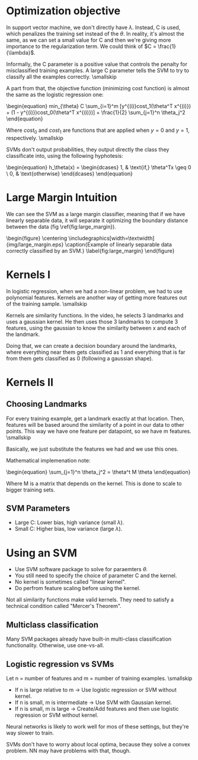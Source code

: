 # Optimization objective #
In support vector machine, we don't directly have $\lambda$. Instead, C is used, which penalizes the training set instead of the $\theta$. In reality, it's almost the same, as we can set a small value for C and then we're giving more importance to the regularization term. We could think of $C = \frac{1}{\lambda}$.

Informally, the C parameter is a positive value that controls the penalty for misclassified training examples. A large C parameter tells the SVM to try to classify all the examples correctly. \smallskip

A part from that, the objective function (minimizing cost function) is almost the same as the logistic regression one:

\begin{equation} 
min_{\theta} C \sum_{i=1}^m [y^{(i)}cost_1(\theta^T x^{(i)}) + (1 - y^{(i)})cost_0(\theta^T x^{(i)})] + \frac{1}{2} \sum_{j=1}^n \theta_j^2
\end{equation}

Where $cost_0$ and $cost_1$ are functions that are applied when $y = 0$ and $y = 1$, respectively. \smallskip

SVMs don't output probabilities, they output directly the class they classificate into, using the following hyphotesis:

\begin{equation} 
h_\theta(x) = 
\begin{dcases}
    1, & \text{if\,} \theta^Tx \geq 0 \\ 
    0, & \text{otherwise}
\end{dcases} 
\end{equation}


# Large Margin Intuition #
We can see the SVM as a large margin classifier, meaning that if we have linearly separable data, it will separate it optimizing the boundary distance between the data (fig \ref{fig:large_margin}).

\begin{figure}
\centering
\includegraphics[width=\textwidth]{img/large_margin.eps}
\caption{Example of linearly separable data correctly classified by an SVM.}
\label{fig:large_margin}
\end{figure}

# Kernels I #
In logistic regression, when we had a non-linear problem, we had to use polynomial features. Kernels are another way of getting more features out of the training sample. \smallskip

Kernels are similarity functions. In the video, he selects 3 landmarks and uses a gaussian kernel. He then uses those 3 landmarks to compute 3 features, using the gaussian to know the similarity between x and each of the landmark. 

Doing that, we can create a decision boundary around the landmarks, where everything near them gets classified as 1 and everything that is far from them gets classified as 0 (following a gaussian shape).

# Kernels II #
## Choosing Landmarks ##
For every training example, get a landmark exactly at that location. Then, features will be based around the similarity of a point in our data to other points. This way we have one feature per datapoint, so we have m features. \smallskip

Basically, we just substitute the features we had and we use this ones.

Mathematical implemenation note:

\begin{equation} 
\sum_{j=1}^n \theta_j^2 = \theta^t M \theta
\end{equation}

Where M is a matrix that depends on the kernel. This is done to scale to bigger training sets.

## SVM Parameters ##

* Large C: Lower bias, high variance (small $\lambda$).
* Small C: Higher bias, low variance (large $\lambda$).


# Using an SVM #
* Use SVM software package to solve for paraemters $\theta$.
* You still need to specify the choice of parameter C and the kernel.
* No kernel is sometimes called "linear kernel".
* Do perfrom feature scaling before using the kernel.

Not all similarity functions make valid kernels. They need to satisfy a technical condition called "Mercer's Theorem". 

## Multiclass classification ##
Many SVM packages already have built-in multi-class classification functionality. Otherwise, use one-vs-all.

## Logistic regression vs SVMs  ##
Let n = number of features and m = number of training examples. \smallskip

* If n is large relative to m -> Use logistic regression or SVM without kernel.
* If n is small, m is intermediate -> Use SVM with Gaussian kernel.
* If n is small, m is large -> Create/Add features and then use logistic regression or SVM without kernel.

Neural networks is likely to work well for mos of these settings, but they're way slower to train.

SVMs don't have to worry about local optima, because they solve a convex problem. NN may have problems with that, though.
